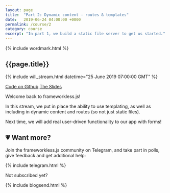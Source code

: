 ```yaml
---
layout: page
title:  "Part 2: Dynamic content – routes & templates"
date:   2019-06-24 04:00:00 +0000
permalink: /course/2
category: course
excerpt: "In part 1, we build a static file server to get us started."
---
```

<section>
  {% include wordmark.html %}

  <h1>{{page.title}}</h1>

  {% include will_stream.html datetime="25 June 2019 07:00:00 GMT" %}

  <div class="flex choice-box">
    <a href="https://github.com/frameworkless-js/remind.ist/tree/stage/2" class="centered">Code on Github</a>
    <a href="https://slides.com/fiiv/frameworklessjs-2/" class="centered">The Slides</a>
  </div>

  <p>Welcome back to <span class="primary-text">frameworkless.js</span>!</p>

  <p>In this stream, we put in place the ability to use templating, as well as including in dynamic content and routes (so not just static files).</p>

  <p>Next time, we will add real user-driven functionality to our app with forms!</p>
</section>

<section class="telegram-box">
  <h2 class="centered">💗 Want more?</h2>
  <p class="centered">Join the <span class="primary-text">frameworkless.js</span> community on Telegram, and take part in polls, give feedback and get additional help:</p>

  {% include telegram.html %}
</section>

<section>
  <p class="sub-callout">
    Not subscribed yet?
  </p>
  {% include blogsend.html %}
</section>
